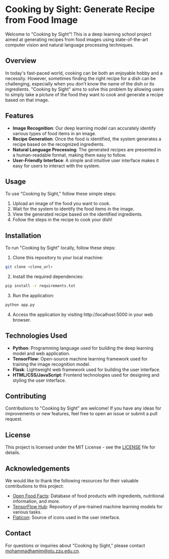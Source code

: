# Cooking by Sight: Generate Recipe from Food Image

Welcome to "Cooking by Sight"! This is a deep learning school project aimed at generating recipes from food images using state-of-the-art computer vision and natural language processing techniques.

## Overview

In today's fast-paced world, cooking can be both an enjoyable hobby and a necessity. However, sometimes finding the right recipe for a dish can be challenging, especially when you don't know the name of the dish or its ingredients. "Cooking by Sight" aims to solve this problem by allowing users to simply take a picture of the food they want to cook and generate a recipe based on that image.

## Features

- **Image Recognition**: Our deep learning model can accurately identify various types of food items in an image.
- **Recipe Generation**: Once the food is identified, the system generates a recipe based on the recognized ingredients.
- **Natural Language Processing**: The generated recipes are presented in a human-readable format, making them easy to follow.
- **User-Friendly Interface**: A simple and intuitive user interface makes it easy for users to interact with the system.

## Usage

To use "Cooking by Sight," follow these simple steps:

1. Upload an image of the food you want to cook.
2. Wait for the system to identify the food items in the image.
3. View the generated recipe based on the identified ingredients.
4. Follow the steps in the recipe to cook your dish!

## Installation

To run "Cooking by Sight" locally, follow these steps:

1. Clone this repository to your local machine:

```bash
git clone <clone_url>
```

2. Install the required dependencies:

```bash
pip install -r requirements.txt
```

3. Run the application:

```bash
python app.py
```

4. Access the application by visiting http://localhost:5000 in your web browser.

## Technologies Used

- **Python**: Programming language used for building the deep learning model and web application.
- **TensorFlow**: Open-source machine learning framework used for training the image recognition model.
- **Flask**: Lightweight web framework used for building the user interface.
- **HTML/CSS/JavaScript**: Frontend technologies used for designing and styling the user interface.

## Contributing

Contributions to "Cooking by Sight" are welcome! If you have any ideas for improvements or new features, feel free to open an issue or submit a pull request.

## License

This project is licensed under the MIT License - see the [LICENSE](LICENSE) file for details.

## Acknowledgements

We would like to thank the following resources for their valuable contributions to this project:

- [Open Food Facts](https://world.openfoodfacts.org/): Database of food products with ingredients, nutritional information, and more.
- [TensorFlow Hub](https://tfhub.dev/): Repository of pre-trained machine learning models for various tasks.
- [Flaticon](https://www.flaticon.com/): Source of icons used in the user interface.

## Contact

For questions or inquiries about "Cooking by Sight," please contact [mohammadhamim@stu.zzu.edu.cn](mailto:mohammadhamim@stu.zzu.edu.cn).


